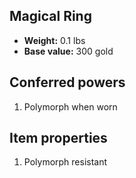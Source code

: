## Magical Ring

- **Weight:** 0.1 lbs
- **Base value:** 300 gold

## Conferred powers

1. Polymorph when worn

## Item properties

1. Polymorph resistant
